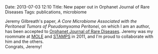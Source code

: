 Date: 2013-07-03 12:10
Title: New paper out in Orphanet Journal of Rare Diseases
Tags: publications, microbiome

Jeremy Gilbreath's paper, _A Core Microbiome Associated with the Peritoneal Tumors of 
Pseudomyxoma Peritonei_, on which I am an author, has been accepted to [Orphanet Journal of 
Rare Diseases](http://www.ojrd.com).  Jeremy was my roommate at [MOLE](http://molevol.mbl.edu) and 
[STAMPS](http://stamps.mbl.edu) in 2011, and I'm proud to collaborate with him and the others.  
Congrats, Jeremy!  
